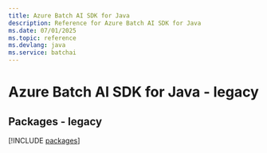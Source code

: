 ```yaml
---
title: Azure Batch AI SDK for Java
description: Reference for Azure Batch AI SDK for Java
ms.date: 07/01/2025
ms.topic: reference
ms.devlang: java
ms.service: batchai
---
```

# Azure Batch AI SDK for Java - legacy
## Packages - legacy
[!INCLUDE [packages](batch-ai-index.md)]